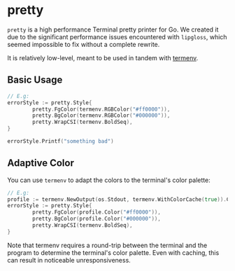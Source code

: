 # pretty

`pretty` is a high performance Terminal pretty printer for Go. We created it
due to the significant performance issues encountered with `lipgloss`, which
seemed impossible to fix without a complete rewrite.

It is relatively low-level, meant to be used in tandem with [termenv](https://pkg.go.dev/github.com/muesli/termenv).


## Basic Usage

```go
// E.g:
errorStyle := pretty.Style{
		pretty.FgColor(termenv.RGBColor("#ff0000")),
		pretty.BgColor(termenv.RGBColor("#000000")),
		pretty.WrapCSI(termenv.BoldSeq),
}

errorStyle.Printf("something bad")
```

## Adaptive Color

You can use `termenv` to adapt the colors to the terminal's color palette:

```go
// E.g:
profile := termenv.NewOutput(os.Stdout, termenv.WithColorCache(true)).ColorProfile()
errorStyle := pretty.Style{
        pretty.FgColor(profile.Color("#ff0000")),
        pretty.BgColor(profile.Color("#000000")),
        pretty.WrapCSI(termenv.BoldSeq),
}
```

Note that termenv requires a round-trip between the terminal and the program
to determine the terminal's color palette. Even with caching, this can result
in noticeable unresponsiveness.
